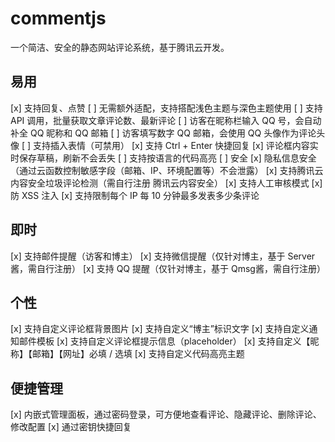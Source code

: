 # commentjs
一个简洁、安全的静态网站评论系统，基于腾讯云开发。

## 易用
[x] 支持回复、点赞
[ ] 无需额外适配，支持搭配浅色主题与深色主题使用
[ ] 支持 API 调用，批量获取文章评论数、最新评论
[ ] 访客在昵称栏输入 QQ 号，会自动补全 QQ 昵称和 QQ 邮箱
[ ] 访客填写数字 QQ 邮箱，会使用 QQ 头像作为评论头像
[ ] 支持插入表情（可禁用）
[x] 支持 Ctrl + Enter 快捷回复
[x] 评论框内容实时保存草稿，刷新不会丢失
[ ] 支持按语言的代码高亮
[ ] 安全
[x] 隐私信息安全（通过云函数控制敏感字段（邮箱、IP、环境配置等）不会泄露）
[x] 支持腾讯云内容安全垃圾评论检测（需自行注册 腾讯云内容安全）
[x] 支持人工审核模式
[x] 防 XSS 注入
[x] 支持限制每个 IP 每 10 分钟最多发表多少条评论

## 即时
[x] 支持邮件提醒（访客和博主）
[x] 支持微信提醒（仅针对博主，基于 Server酱，需自行注册）
[x] 支持 QQ 提醒（仅针对博主，基于 Qmsg酱，需自行注册）

## 个性
[x] 支持自定义评论框背景图片
[x] 支持自定义“博主”标识文字
[x] 支持自定义通知邮件模板
[x] 支持自定义评论框提示信息（placeholder）
[x] 支持自定义【昵称】【邮箱】【网址】必填 / 选填
[x] 支持自定义代码高亮主题

## 便捷管理
[x] 内嵌式管理面板，通过密码登录，可方便地查看评论、隐藏评论、删除评论、修改配置
[x] 通过密钥快捷回复
